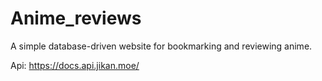 # Anime_reviews
A simple database-driven website for bookmarking and reviewing anime.

Api: https://docs.api.jikan.moe/
